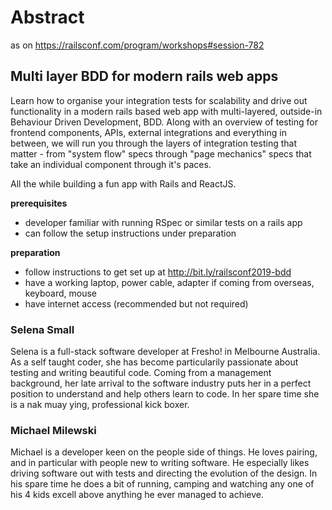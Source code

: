 # Abstract

as on https://railsconf.com/program/workshops#session-782

## Multi layer BDD for modern rails web apps

Learn how to organise your integration tests for scalability and drive out functionality
in a modern rails based web app with multi-layered, outside-in Behaviour Driven Development,
BDD. Along with an overview of testing for frontend components, APIs, external integrations
and everything in between, we will run you through the layers of integration testing
that matter - from "system flow" specs through "page mechanics" specs that take an
individual component through it's paces.

All the while building a fun app with Rails and ReactJS.

**prerequisites**

- developer familiar with running RSpec or similar tests on a rails app
- can follow the setup instructions under preparation

**preparation**

- follow instructions to get set up at http://bit.ly/railsconf2019-bdd
- have a working laptop, power cable, adapter if coming from overseas, keyboard, mouse
- have internet access (recommended but not required)

### Selena Small

Selena is a full-stack software developer at Fresho! in Melbourne Australia.
As a self taught coder, she has become particularily passionate about testing
and writing beautiful code. Coming from a management background, her late
arrival to the software industry puts her in a perfect position to understand
and help others learn to code.  In her spare time she is a nak muay ying,
professional kick boxer.

### Michael Milewski

Michael is a developer keen on the people side of things. He loves pairing, and
in particular with people new to writing software. He especially likes driving
software out with tests and directing the evolution of the design. In his
spare time he does a bit of running, camping and watching any one of his 4 kids
excell above anything he ever managed to achieve.

